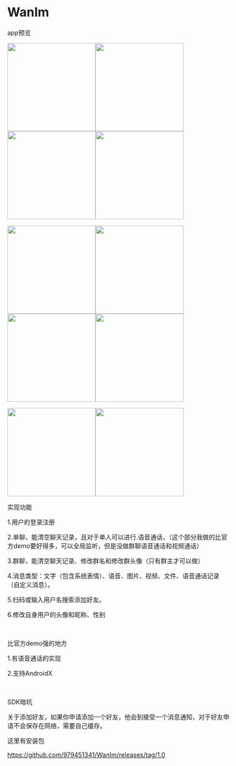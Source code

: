 # WanIm
app预览

<img src="https://github.com/979451341/WanIm/blob/master/img/%E5%BE%AE%E4%BF%A1%E5%9B%BE%E7%89%87_20190917100534.jpg" width=200 /><img src="https://github.com/979451341/WanIm/blob/master/img/%E5%BE%AE%E4%BF%A1%E5%9B%BE%E7%89%87_20190917100553.jpg" width=200 /><img src="https://github.com/979451341/WanIm/blob/master/img/%E5%BE%AE%E4%BF%A1%E5%9B%BE%E7%89%87_20190917100557.jpg" width=200 /><img src="https://github.com/979451341/WanIm/blob/master/img/%E5%BE%AE%E4%BF%A1%E5%9B%BE%E7%89%87_20190917100601.jpg" width=200 />

<img src="https://github.com/979451341/WanIm/blob/master/img/%E5%BE%AE%E4%BF%A1%E5%9B%BE%E7%89%87_20190917100605.jpg" width=200 /><img src="https://github.com/979451341/WanIm/blob/master/img/%E5%BE%AE%E4%BF%A1%E5%9B%BE%E7%89%87_20190917100611.jpg" width=200 /><img src="https://github.com/979451341/WanIm/blob/master/img/%E5%BE%AE%E4%BF%A1%E5%9B%BE%E7%89%87_20190917100615.jpg" width=200 /><img src="https://github.com/979451341/WanIm/blob/master/img/%E5%BE%AE%E4%BF%A1%E5%9B%BE%E7%89%87_20190917100618.jpg" width=200 />

<img src="https://github.com/979451341/WanIm/blob/master/img/%E5%BE%AE%E4%BF%A1%E5%9B%BE%E7%89%87_20190917100625.jpg" width=200 /><img src="https://github.com/979451341/WanIm/blob/master/img/%E5%BE%AE%E4%BF%A1%E5%9B%BE%E7%89%87_20190917100628.jpg" width=200 />


实现功能

1.用户的登录注册

2.单聊，能清空聊天记录，且对于单人可以进行.语音通话，（这个部分我做的比官方demo要好得多，可以全局监听，但是没做群聊语音通话和视频通话）

3.群聊，能清空聊天记录、修改群名和修改群头像（只有群主才可以做）

4.消息类型：文字（包含系统表情）、语音、图片、视频、文件、语音通话记录（自定义消息）。

5.扫码或输入用户名搜索添加好友。

6.修改自身用户的头像和昵称、性别

 

比官方demo强的地方

1.有语音通话的实现

2.支持AndroidX

 

SDK暗坑

关于添加好友，如果你申请添加一个好友，他会到接受一个消息通知，对于好友申请不会保存在网络，需要自己缓存。

这里有安装包

https://github.com/979451341/WanIm/releases/tag/1.0

 


